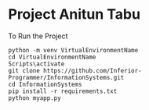 # Project Anitun Tabu

To Run the Project 
```
python -m venv VirtualEnvironmentName
cd VirtualEnvironmentName
Scripts\activate
git clone https://github.com/Inferior-Programmer/InformationSystems.git
cd InformationSystems
pip install -r requirements.txt
python myapp.py
```
